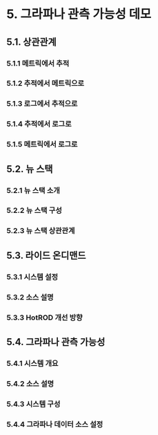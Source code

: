 # 5. 그라파나 관측 가능성 데모

## 5.1. 상관관계

### 5.1.1 메트릭에서 추적

### 5.1.2 추적에서 메트릭으로

### 5.1.3 로그에서 추적으로

### 5.1.4 추적에서 로그로

### 5.1.5 메트릭에서 로그로

## 5.2. 뉴 스택

### 5.2.1 뉴 스택 소개

### 5.2.2 뉴 스택 구성

### 5.2.3 뉴 스택 상관관계

## 5.3. 라이드 온디맨드

### 5.3.1 시스템 설정

### 5.3.2 소스 설명

### 5.3.3 HotROD 개선 방향

## 5.4. 그라파나 관측 가능성

### 5.4.1 시스템 개요

### 5.4.2 소스 설명

### 5.4.3 시스템 구성

### 5.4.4 그라파나 데이터 소스 설정
